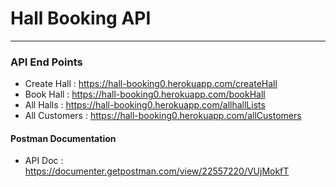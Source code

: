 # Hall Booking API
----

### API End Points

* Create Hall : <https://hall-booking0.herokuapp.com/createHall>
* Book Hall : <https://hall-booking0.herokuapp.com/bookHall>
* All Halls : <https://hall-booking0.herokuapp.com/allhallLists>
* All Customers : <https://hall-booking0.herokuapp.com/allCustomers>

#### Postman Documentation
* API Doc : <https://documenter.getpostman.com/view/22557220/VUjMokfT>
